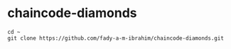 # chaincode-diamonds

```
cd ~
git clone https://github.com/fady-a-m-ibrahim/chaincode-diamonds.git 
```
